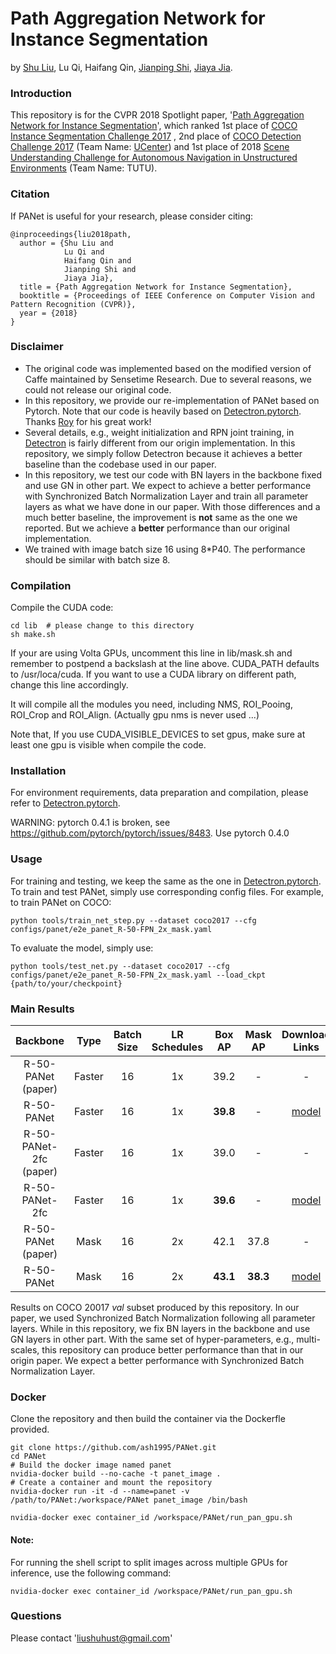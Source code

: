 # Path Aggregation Network for Instance Segmentation

by [Shu Liu](http://shuliu.me), Lu Qi, Haifang Qin, [Jianping Shi](https://shijianping.me/), [Jiaya Jia](http://jiaya.me/).

### Introduction

This repository is for the CVPR 2018 Spotlight paper, '[Path Aggregation Network for Instance Segmentation](https://arxiv.org/abs/1803.01534)', which ranked 1st place of [COCO Instance Segmentation Challenge 2017](http://cocodataset.org/#detections-leaderboard) , 2nd place of [COCO Detection Challenge 2017](http://cocodataset.org/#detections-leaderboard) (Team Name: [UCenter](https://places-coco2017.github.io/#winners)) and 1st place of 2018 [Scene Understanding Challenge for Autonomous Navigation in Unstructured Environments](http://cvit.iiit.ac.in/scene-understanding-challenge-2018/benchmarks.php#instance) (Team Name: TUTU).

### Citation

If PANet is useful for your research, please consider citing:

    @inproceedings{liu2018path,
      author = {Shu Liu and
                Lu Qi and
                Haifang Qin and
                Jianping Shi and
                Jiaya Jia},
      title = {Path Aggregation Network for Instance Segmentation},
      booktitle = {Proceedings of IEEE Conference on Computer Vision and Pattern Recognition (CVPR)},
      year = {2018}
    }


### Disclaimer 

- The original code was implemented based on the modified version of Caffe maintained by Sensetime Research. Due to several reasons, we could not release our original code. 
- In this repository, we provide our re-implementation of PANet based on Pytorch. Note that our code is heavily based on [Detectron.pytorch](https://github.com/roytseng-tw/Detectron.pytorch). Thanks [Roy](https://github.com/roytseng-tw) for his great work!
- Several details, e.g., weight initialization and RPN joint training, in [Detectron](https://github.com/facebookresearch/Detectron) is fairly different from our origin implementation. In this repository, we simply follow Detectron because it achieves a better baseline than the codebase used in our paper. 
- In this repository, we test our code with BN layers in the backbone fixed and use GN in other part. We expect to achieve a better performance with Synchronized Batch Normalization Layer and train all parameter layers as what we have done in our paper. With those differences and a much better baseline, the improvement is **not** same as the one we reported. But we achieve a **better** performance than our original implementation. 
- We trained with image batch size 16 using 8*P40. The performance should be similar with batch size 8.


### Compilation
Compile the CUDA code:
```
cd lib  # please change to this directory
sh make.sh
```
If your are using Volta GPUs, uncomment this line in lib/mask.sh and remember to postpend a backslash at the line above. CUDA_PATH defaults to /usr/loca/cuda. If you want to use a CUDA library on different path, change this line accordingly.

It will compile all the modules you need, including NMS, ROI_Pooing, ROI_Crop and ROI_Align. (Actually gpu nms is never used ...)

Note that, If you use CUDA_VISIBLE_DEVICES to set gpus, make sure at least one gpu is visible when compile the code.


### Installation

For environment requirements, data preparation and compilation, please refer to [Detectron.pytorch](https://github.com/roytseng-tw/Detectron.pytorch).

WARNING: pytorch 0.4.1 is broken, see https://github.com/pytorch/pytorch/issues/8483. Use pytorch 0.4.0

### Usage

For training and testing, we keep the same as the one in [Detectron.pytorch](https://github.com/roytseng-tw/Detectron.pytorch). To train and test PANet, simply use corresponding config files. For example, to train PANet on COCO:

```shell
python tools/train_net_step.py --dataset coco2017 --cfg configs/panet/e2e_panet_R-50-FPN_2x_mask.yaml
```

To evaluate the model, simply use:

```shell
python tools/test_net.py --dataset coco2017 --cfg configs/panet/e2e_panet_R-50-FPN_2x_mask.yaml --load_ckpt {path/to/your/checkpoint}
```

### Main Results


 Backbone     | Type   | Batch Size      | LR Schedules | Box AP | Mask AP | Download Links 
 :------------: |:------------: |:------------: |:------: | :-------: | :--------------:| :--------------:
 R-50-PANet (paper) | Faster | 16 | 1x | 39.2 | - | - 
 R-50-PANet | Faster | 16 | 1x | **39.8** | - | [model](https://drive.google.com/file/d/1_ahNQHY3D4mbsMWHR2FwmItBkLwYOrS4/view?usp=sharing) 
 R-50-PANet-2fc (paper) | Faster | 16 | 1x | 39.0 | - | - 
 R-50-PANet-2fc | Faster | 16 | 1x | **39.6** | - | [model](https://drive.google.com/file/d/1s-xm8GxHbmnt5M3gOMacXIRMvCGaDeRR/view?usp=sharing) 
 R-50-PANet (paper) | Mask| 16 | 2x | 42.1 | 37.8 | - 
 R-50-PANet | Mask | 16| 2x | **43.1** | **38.3** | [model](https://drive.google.com/file/d/1-pVZQ3GR6Aj7KJzH9nWoRQ-Lts8IcdMS/view?usp=sharing) 

Results on COCO 20017 *val* subset produced by this repository. In our paper, we used Synchronized Batch Normalization following all parameter layers. While in this repository, we fix BN layers in the backbone and use GN layers in other part. With the same set of hyper-parameters, e.g., multi-scales, this repository can produce better performance than that in our origin paper. We expect a better performance with Synchronized Batch Normalization Layer.

### Docker
Clone the repository and then build the container via the Dockerfle provided.
```shell
git clone https://github.com/ash1995/PANet.git
cd PANet
# Build the docker image named panet
nvidia-docker build --no-cache -t panet_image .
# Create a container and mount the repository 
nvidia-docker run -it -d --name=panet -v /path/to/PANet:/workspace/PANet panet_image /bin/bash
```


```shell
nvidia-docker exec container_id /workspace/PANet/run_pan_gpu.sh
```
#### Note: 
For running the shell script to split images across multiple GPUs for inference, use the following command:
```shell
nvidia-docker exec container_id /workspace/PANet/run_pan_gpu.sh
```

### Questions

Please contact 'liushuhust@gmail.com'
